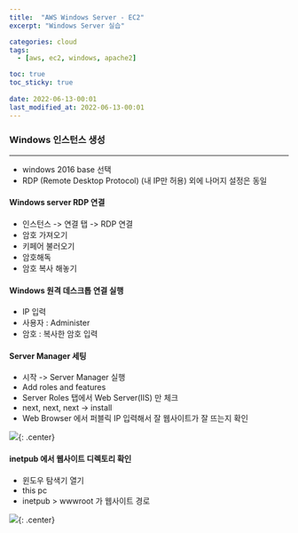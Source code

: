 ```yaml
---
title:  "AWS Windows Server - EC2"
excerpt: "Windows Server 실습"

categories: cloud
tags:
  - [aws, ec2, windows, apache2]

toc: true
toc_sticky: true
 
date: 2022-06-13-00:01
last_modified_at: 2022-06-13-00:01
---
```

### Windows 인스턴스 생성
* * *
- windows 2016 base 선택
- RDP (Remote Desktop Protocol) (내 IP만 허용) 외에 나머지 설정은 동일

#### Windows server RDP 연결
- 인스턴스 -> 연결 탭 -> RDP 연결
- 암호 가져오기
- 키페어 불러오기
- 암호해독
- 암호 복사 해놓기

#### Windows 원격 데스크톱 연결 실행
- IP 입력
- 사용자 : Administer
- 암호 : 복사한 암호 입력

#### Server Manager 세팅
- 시작 -> Server Manager 실행
- Add roles and features
- Server Roles 탭에서 Web Server(IIS) 만 체크
- next, next, next -> install
- Web Browser 에서 퍼블릭 IP 입력해서 잘 웹사이트가 잘 뜨는지 확인

![](../../assets/images/20220613-133626.png){: .center}

#### inetpub 에서 웹사이트 디렉토리 확인
- 윈도우 탐색기 열기
- this pc
- inetpub > wwwroot 가 웹사이트 경로

![](../../assets/images/20220613-133742.png){: .center}